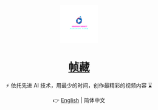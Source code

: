 <div align="center">

<img src="pics/logo/FrameSmart.png" width="100" height="100" alt="logo">

# [帧藏]()

⚡ 依托先进 AI 技术，用最少的时间，创作最精彩的视频内容 ⌛

👉 [English](./README.md) | 简体中文

</div>
